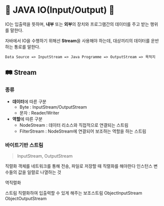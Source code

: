 # 🔌 JAVA IO(Input/Output) 🔌
IO는 입출력을 뜻하며, <b>내부</b> 또는 <b>외부</b>의 장치와 프로그램간의 데이터를 주고 받는 행위를 말한다.

자바에서 IO을 수행하기 위해선 <b>Stream</b>을 사용해야 하는데, 대상끼리의 데이터를 운반하는 통로를 말한다.
```
Data Source => InputStream => Java Programme => OutputStream => 목적지
```

## 🛤 Stream
### 종류
- <b>데이터</b>에 따른 구분
  - Byte : InputStream/OutputStream
  - 문자 : Reader/Writer
- <b>역할</b>에 따른 구분
  - NodeStream : 데이터 리소스와 직접적으로 연결되는 스트림
  - FilterStream : NodeStream에 연결되어 보조하는 역할을 하는 스트림

### 바이트기반 스트림
> InputStream, OutputStream


직렬화
객체를 네트워크를 통해 전송, 파일로 저장할 때 직렬화를 해야한다
인스턴스 변수들의 값을 일렬로 나열하는 것

역직렬화


스트림
직렬화하여 입출력할 수 있게 해주는 보조스트림
ObjectInputStream
ObjectOutputStream
